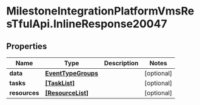 # MilestoneIntegrationPlatformVmsResTfulApi.InlineResponse20047

## Properties
Name | Type | Description | Notes
------------ | ------------- | ------------- | -------------
**data** | [**EventTypeGroups**](EventTypeGroups.md) |  | [optional] 
**tasks** | [**[TaskList]**](TaskList.md) |  | [optional] 
**resources** | [**[ResourceList]**](ResourceList.md) |  | [optional] 
